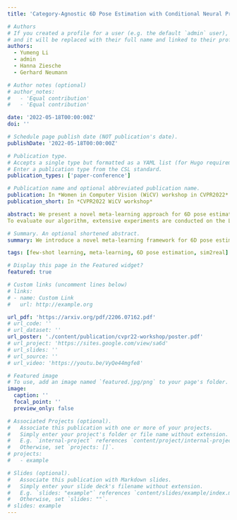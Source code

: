```yaml
---
title: 'Category-Agnostic 6D Pose Estimation with Conditional Neural Processes'

# Authors
# If you created a profile for a user (e.g. the default `admin` user), write the username (folder name) here
# and it will be replaced with their full name and linked to their profile.
authors:
  - Yumeng Li
  - admin
  - Hanna Ziesche
  - Gerhard Neumann

# Author notes (optional)
# author_notes:
#   - 'Equal contribution'
#   - 'Equal contribution'

date: '2022-05-18T00:00:00Z'
doi: ''

# Schedule page publish date (NOT publication's date).
publishDate: '2022-05-18T00:00:00Z'

# Publication type.
# Accepts a single type but formatted as a YAML list (for Hugo requirements).
# Enter a publication type from the CSL standard.
publication_types: ['paper-conference']

# Publication name and optional abbreviated publication name.
publication: In *Women in Computer Vision (WiCV) workshop in CVPR2022*
publication_short: In *CVPR2022 WiCV workshop*

abstract: We present a novel meta-learning approach for 6D pose estimation on unknown objects. In contrast to "instance-level" and "category-level" pose estimation methods, our algorithm learns object representation in a category-agnostic way, which endows it with strong generalization capabilities across object categories. Specifically, we employ a neural process-based meta-learning approach to train an encoder to capture texture and geometry of an object in a latent representation, based on very few RGB-D images and ground-truth keypoints. The latent representation is then used by a simultaneously meta-trained decoder to predict the 6D pose of the object in new images. Furthermore, we propose a novel geometry-aware decoder for the keypoint prediction using a Graph Neural Network (GNN), which explicitly takes geometric constraints specific to each object into consideration. 
To evaluate our algorithm, extensive experiments are conducted on the LineMOD dataset, and on our new fully-annotated synthetic datasets generated from Multiple Categories in Multiple Scenes (MCMS). Experimental results demonstrate that our model performs well on unseen objects with very different shapes and appearances. Remarkably, our model also shows robust performance on occluded scenes though trained fully on data without occlusion. To our knowledge, this is the first work exploring **cross-category level** 6D pose estimation. 

# Summary. An optional shortened abstract.
summary: We introduce a novel meta-learning framework for 6D pose estimation with strong generalization ability on unseen objects within and across object categories, with a proposed GNN-based keypoint prediction module that leverages geometric information from canonical keypoint coordinates and captures local spatial constraints among keypoints via message passing.

tags: [few-shot learning, meta-learning, 6D pose estimation, sim2real]

# Display this page in the Featured widget?
featured: true

# Custom links (uncomment lines below)
# links:
# - name: Custom Link
#   url: http://example.org

url_pdf: 'https://arxiv.org/pdf/2206.07162.pdf'
# url_code: ''
# url_dataset: ''
url_poster: './content/publication/cvpr22-workshop/poster.pdf'
# url_project: 'https://sites.google.com/view/sa6d'
# url_slides: ''
# url_source: ''
# url_video: 'https://youtu.be/VyQe44mgfe8'

# Featured image
# To use, add an image named `featured.jpg/png` to your page's folder.
image:
  caption: ''
  focal_point: ''
  preview_only: false

# Associated Projects (optional).
#   Associate this publication with one or more of your projects.
#   Simply enter your project's folder or file name without extension.
#   E.g. `internal-project` references `content/project/internal-project/index.md`.
#   Otherwise, set `projects: []`.
# projects:
#   - example

# Slides (optional).
#   Associate this publication with Markdown slides.
#   Simply enter your slide deck's filename without extension.
#   E.g. `slides: "example"` references `content/slides/example/index.md`.
#   Otherwise, set `slides: ""`.
# slides: example
---
```


<!-- {{% callout note %}}
Click the _Cite_ button above to demo the feature to enable visitors to import publication metadata into their reference management software.
{{% /callout %}}

{{% callout note %}}
Create your slides in Markdown - click the _Slides_ button to check out the example.
{{% /callout %}}

Add the publication's **full text** or **supplementary notes** here. You can use rich formatting such as including [code, math, and images](https://wowchemy.com/docs/content/writing-markdown-latex/). -->
